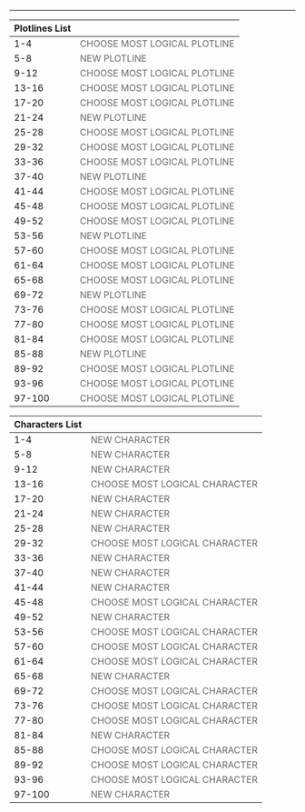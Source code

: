 ___

|Plotlines List||
|--------------|---------------|
|1-4|<span style="color:DimGray">CHOOSE MOST LOGICAL PLOTLINE</span> |
|5-8|<span style="color:DimGray">NEW PLOTLINE</span> |
|9-12|<span style="color:DimGray">CHOOSE MOST LOGICAL PLOTLINE</span> |
|13-16|<span style="color:DimGray">CHOOSE MOST LOGICAL PLOTLINE</span> |
|17-20|<span style="color:DimGray">CHOOSE MOST LOGICAL PLOTLINE</span> |
|21-24|<span style="color:DimGray">NEW PLOTLINE</span>|
|25-28|<span style="color:DimGray">CHOOSE MOST LOGICAL PLOTLINE</span> |
|29-32|<span style="color:DimGray">CHOOSE MOST LOGICAL PLOTLINE</span> |
|33-36|<span style="color:DimGray">CHOOSE MOST LOGICAL PLOTLINE</span> |
|37-40|<span style="color:DimGray">NEW PLOTLINE</span>|
|41-44|<span style="color:DimGray">CHOOSE MOST LOGICAL PLOTLINE</span> |
|45-48|<span style="color:DimGray">CHOOSE MOST LOGICAL PLOTLINE</span> |
|49-52|<span style="color:DimGray">CHOOSE MOST LOGICAL PLOTLINE</span> |
|53-56|<span style="color:DimGray">NEW PLOTLINE</span>|
|57-60|<span style="color:DimGray">CHOOSE MOST LOGICAL PLOTLINE</span> |
|61-64|<span style="color:DimGray">CHOOSE MOST LOGICAL PLOTLINE</span> |
|65-68|<span style="color:DimGray">CHOOSE MOST LOGICAL PLOTLINE</span> |
|69-72|<span style="color:DimGray">NEW PLOTLINE</span>|
|73-76|<span style="color:DimGray">CHOOSE MOST LOGICAL PLOTLINE</span> |
|77-80|<span style="color:DimGray">CHOOSE MOST LOGICAL PLOTLINE</span> |
|81-84|<span style="color:DimGray">CHOOSE MOST LOGICAL PLOTLINE</span> |
|85-88| <span style="color:DimGray">NEW PLOTLINE</span>|
|89-92|<span style="color:DimGray">CHOOSE MOST LOGICAL PLOTLINE</span> |
|93-96|<span style="color:DimGray">CHOOSE MOST LOGICAL PLOTLINE</span> |
|97-100|<span style="color:DimGray">CHOOSE MOST LOGICAL PLOTLINE</span> |

|Characters List||
|--------------|---------------|
|1-4|<span style="color:DimGray">NEW CHARACTER</span> |
|5-8|<span style="color:DimGray">NEW CHARACTER</span> |
|9-12|<span style="color:DimGray">NEW CHARACTER</span> |
|13-16|<span style="color:DimGray">CHOOSE MOST LOGICAL CHARACTER</span> |
|17-20|<span style="color:DimGray">NEW CHARACTER</span> |
|21-24|<span style="color:DimGray">NEW CHARACTER</span>|
|25-28|<span style="color:DimGray">NEW CHARACTER</span> |
|29-32|<span style="color:DimGray">CHOOSE MOST LOGICAL CHARACTER</span> |
|33-36|<span style="color:DimGray">NEW CHARACTER</span> |
|37-40|<span style="color:DimGray">NEW CHARACTER</span>|
|41-44|<span style="color:DimGray">NEW CHARACTER</span> |
|45-48|<span style="color:DimGray">CHOOSE MOST LOGICAL CHARACTER</span> |
|49-52|<span style="color:DimGray">NEW CHARACTER</span> |
|53-56|<span style="color:DimGray">CHOOSE MOST LOGICAL CHARACTER</span>|
|57-60|<span style="color:DimGray">CHOOSE MOST LOGICAL CHARACTER</span> |
|61-64|<span style="color:DimGray">CHOOSE MOST LOGICAL CHARACTER</span> |
|65-68|<span style="color:DimGray">NEW CHARACTER</span> |
|69-72|<span style="color:DimGray">CHOOSE MOST LOGICAL CHARACTER</span>|
|73-76|<span style="color:DimGray">CHOOSE MOST LOGICAL CHARACTER</span> |
|77-80|<span style="color:DimGray">CHOOSE MOST LOGICAL CHARACTER</span> |
|81-84|<span style="color:DimGray">NEW CHARACTER</span> |
|85-88| <span style="color:DimGray">CHOOSE MOST LOGICAL CHARACTER</span>|
|89-92|<span style="color:DimGray">CHOOSE MOST LOGICAL CHARACTER</span> |
|93-96|<span style="color:DimGray">CHOOSE MOST LOGICAL CHARACTER</span> |
|97-100|<span style="color:DimGray">NEW CHARACTER</span> |
